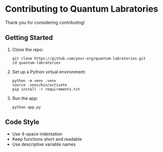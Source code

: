 # Contributing to Quantum Labratories

Thank you for considering contributing!

## Getting Started

1. Clone the repo:
   ```
   git clone https://github.com/your-org/quantum-labratories.git
   cd quantum-labratories
   ```

2. Set up a Python virtual environment:
   ```
   python -m venv .venv
   source .venv/bin/activate
   pip install -r requirements.txt
   ```

3. Run the app:
   ```
   python app.py
   ```

## Code Style

- Use 4-space indentation
- Keep functions short and readable
- Use descriptive variable names
